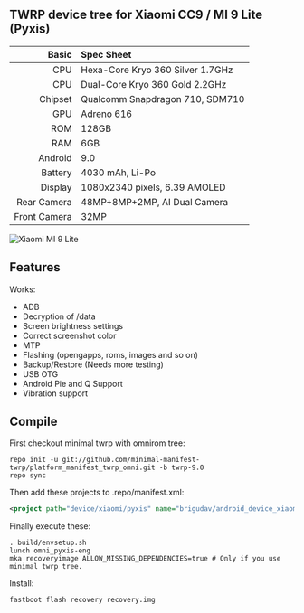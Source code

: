 ## TWRP device tree for Xiaomi CC9 / MI 9 Lite (Pyxis)

Basic   | Spec Sheet
-------:|:----------
CPU     | Hexa-Core Kryo 360 Silver 1.7GHz
CPU     | Dual-Core Kryo 360 Gold 2.2GHz
Chipset | Qualcomm Snapdragon 710, SDM710
GPU     | Adreno 616
ROM     | 128GB
RAM     | 6GB
Android | 9.0
Battery | 4030 mAh, Li-Po
Display | 1080x2340 pixels, 6.39 AMOLED
Rear Camera  | 48MP+8MP+2MP, AI Dual Camera
Front Camera | 32MP

![Xiaomi MI 9 Lite](https://fdn2.gsmarena.com/vv/pics/xiaomi/xiaomi-mi-cc9-2.jpg "Xiaomi MI 9 Lite")

## Features

Works:

- ADB
- Decryption of /data
- Screen brightness settings
- Correct screenshot color
- MTP
- Flashing (opengapps, roms, images and so on)
- Backup/Restore (Needs more testing)
- USB OTG
- Android Pie and Q Support
- Vibration support

## Compile

First checkout minimal twrp with omnirom tree:

```
repo init -u git://github.com/minimal-manifest-twrp/platform_manifest_twrp_omni.git -b twrp-9.0
repo sync
```

Then add these projects to .repo/manifest.xml:

```xml
<project path="device/xiaomi/pyxis" name="brigudav/android_device_xiaomi_pyxis-twrp" remote="github" revision="master" />
```

Finally execute these:

```
. build/envsetup.sh
lunch omni_pyxis-eng
mka recoveryimage ALLOW_MISSING_DEPENDENCIES=true # Only if you use minimal twrp tree.
```

Install:

```
fastboot flash recovery recovery.img
```
